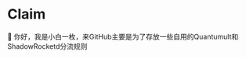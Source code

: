 # Claim
👋 你好，我是小白一枚，来GitHub主要是为了存放一些自用的Quantumult和ShadowRocketd分流规则





<!---
piggyowo/piggyowo is a ✨ special ✨ repository because its `README.md` (this file) appears on your GitHub profile.
You can click the Preview link to take a look at your changes.
--->

